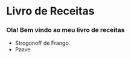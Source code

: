 # Livro de Receitas

### Ola! Bem vindo ao meu livro de receitas

 - Strogonoff de Frango.
 - Paave 
